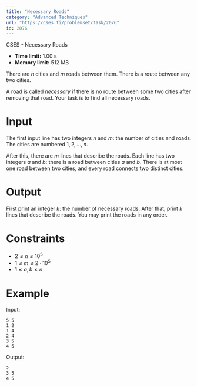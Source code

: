 ```yaml
---
title: "Necessary Roads"
category: "Advanced Techniques"
url: "https://cses.fi/problemset/task/2076"
id: 2076
---
```


CSES - Necessary Roads

  * **Time limit:** 1.00 s
  * **Memory limit:** 512 MB

There are $n$ cities and $m$ roads between them. There is a route between any
two cities.

A road is called _necessary_ if there is no route between some two cities
after removing that road. Your task is to find all necessary roads.

# Input

The first input line has two integers $n$ and $m$: the number of cities and
roads. The cities are numbered $1,2,\dots,n$.

After this, there are $m$ lines that describe the roads. Each line has two
integers $a$ and $b$: there is a road between cities $a$ and $b$. There is at
most one road between two cities, and every road connects two distinct cities.

# Output

First print an integer $k$: the number of necessary roads. After that, print
$k$ lines that describe the roads. You may print the roads in any order.

# Constraints

  * $2 \le n \le 10^5$
  * $1 \le m \le 2 \cdot 10^5$
  * $1 \le a,b \le n$

# Example

Input:

    
    
    5 5
    1 2
    1 4
    2 4
    3 5
    4 5
    

Output:

    
    
    2
    3 5
    4 5
    

